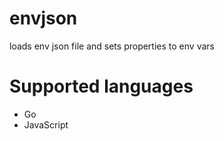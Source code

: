 # envjson

loads env json file and sets properties to env vars

# Supported languages

- Go
- JavaScript
